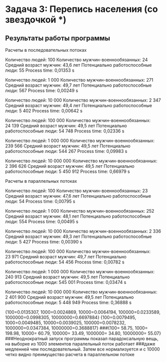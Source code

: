 # Задача 3: Перепись населения (со звездочкой *)
## Результаты работы программы
Расчеты в последовательных потоках

Количество людей: 100
Количество мужчин-военнообязанных: 24
Средний возраст мужчин: 43,6 лет
Потенциально работоспособные люди: 55
Process time: 0,01353 s

Количество людей: 1 000
Количество мужчин-военнообязанных: 271
Средний возраст мужчин: 49,7 лет
Потенциально работоспособные люди: 567
Process time: 0,00249 s

Количество людей: 10 000
Количество мужчин-военнообязанных: 2 347
Средний возраст мужчин: 49,4 лет
Потенциально работоспособные люди: 5 402
Process time: 0,00642 s

Количество людей: 100 000
Количество мужчин-военнообязанных: 24 139
Средний возраст мужчин: 49,5 лет
Потенциально работоспособные люди: 54 748
Process time: 0,02336 s

Количество людей: 1 000 000
Количество мужчин-военнообязанных: 239 566
Средний возраст мужчин: 49,5 лет
Потенциально работоспособные люди: 544 267
Process time: 0,09983 s

Количество людей: 10 000 000
Количество мужчин-военнообязанных: 2 396 626
Средний возраст мужчин: 49,5 лет
Потенциально работоспособные люди: 5 450 912
Process time: 0,66979 s

Расчеты в параллельных потоках

Количество людей: 100
Количество мужчин-военнообязанных: 23
Средний возраст мужчин: 47,6 лет
Потенциально работоспособные люди: 54
Process time: 0,00795 s

Количество людей: 1 000
Количество мужчин-военнообязанных: 252
Средний возраст мужчин: 48,1 лет
Потенциально работоспособные люди: 554
Process time: 0,00495 s

Количество людей: 10 000
Количество мужчин-военнообязанных: 2 336
Средний возраст мужчин: 49,3 лет
Потенциально работоспособные люди: 5 427
Process time: 0,00390 s

Количество людей: 100 000
Количество мужчин-военнообязанных: 23 971
Средний возраст мужчин: 49,7 лет
Потенциально работоспособные люди: 54 456
Process time: 0,00782 s

Количество людей: 1 000 000
Количество мужчин-военнообязанных: 240 913
Средний возраст мужчин: 49,5 лет
Потенциально работоспособные люди: 545 001
Process time: 0,03474 s

Количество людей: 10 000 000
Количество мужчин-военнообязанных: 2 401 900
Средний возраст мужчин: 49,5 лет
Потенциально работоспособные люди: 5 448 949
Process time: 0,36888 s

{100=0.0135307, 1000=0.0024869, 10000=0.0064194, 100000=0.0233589, 1000000=0.0998305, 10000000=0.6697884}
{100=0.0079495, 1000=0.0049485, 10000=0.0039025, 100000=0.0078232, 1000000=0.0347384, 10000000=0.3688817}
###{100=    58.75, 1000=   198.98, 10000=    60.79, 100000=    33.49, 1000000=    34.80, 10000000=    55.07}
###Неоднократный запуск программы показал парадоксальную вещь, на выборке из 1000 элементов паралельный поток работает 
###даже медленней чем последовательный. Затем все нормализуется и с 10000 четко видно преимущество расчета в параллельном потоке
